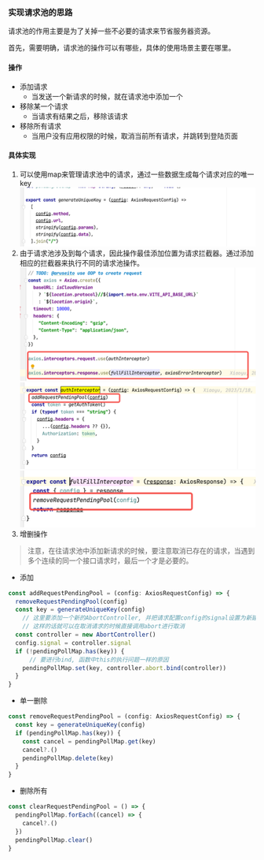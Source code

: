### 实现请求池的思路
请求池的作用主要是为了关掉一些不必要的请求来节省服务器资源。

首先，需要明确，请求池的操作可以有哪些，具体的使用场景主要在哪里。

#### 操作
- 添加请求
  - 当发送一个新请求的时候，就在请求池中添加一个
- 移除某一个请求
  - 当请求有结果之后，移除该请求
- 移除所有请求
  - 当用户没有应用权限的时候，取消当前所有请求，并跳转到登陆页面

#### 具体实现
1. 可以使用map来管理请求池中的请求，通过一些数据生成每个请求对应的唯一key
![img_2.png](img_2.png)
2. 由于请求池涉及到每个请求，因此操作最佳添加位置为请求拦截器。通过添加相应的拦截器来执行不同的请求池操作。
![img_3.png](img_3.png)
![img_4.png](img_4.png)
![img_5.png](img_5.png)
3. 增删操作
> 注意，在往请求池中添加新请求的时候，要注意取消已存在的请求，当遇到多个连续的同一个接口请求时，最后一个才是必要的。
- 添加
```javascript
const addRequestPendingPool = (config: AxiosRequestConfig) => {
  removeRequestPendingPool(config)
  const key = generateUniqueKey(config)
    // 这里要添加一个新的AbortController, 并把请求配置config的signal设置为新建的controller.signal
    // 这样的话就可以在取消请求的时候直接调用abort进行取消
  const controller = new AbortController()
  config.signal = controller.signal
  if (!pendingPollMap.has(key)) {
      // 要进行bind, 函数中this的执行问题一样的原因
    pendingPollMap.set(key, controller.abort.bind(controller))
  }
}
```
- 单一删除
```javascript
const removeRequestPendingPool = (config: AxiosRequestConfig) => {
  const key = generateUniqueKey(config)
  if (pendingPollMap.has(key)) {
    const cancel = pendingPollMap.get(key)
    cancel?.()
    pendingPollMap.delete(key)
  }
}
```
- 删除所有
```javascript
const clearRequestPendingPool = () => {
  pendingPollMap.forEach((cancel) => {
    cancel?.()
  })
  pendingPollMap.clear()
}
```